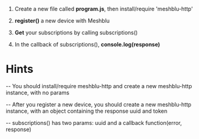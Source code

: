 1) Create a new file called **program.js**, then install/require 'meshblu-http'

2) **register()** a new device with Meshblu

5) **Get** your subscriptions by calling subscriptions()

6) In the callback of subscriptions(), **console.log(response)**

# Hints
-- You should install/require meshblu-http and create a new meshblu-http instance, with no params

-- After you register a new device, you should create a new meshblu-http instance, with an object containing the response uuid and token

-- subscriptions() has two params: uuid and a callback function(error, response)
